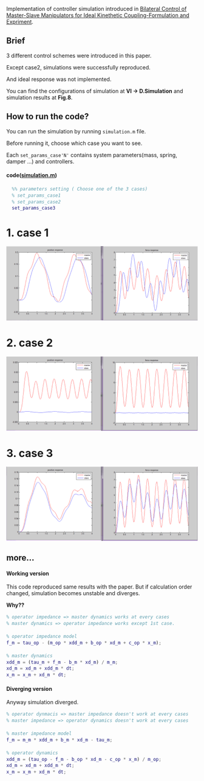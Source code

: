 Implementation of controller simulation introduced in [Bilateral Control of Master-Slave Manipulators for Ideal Kinethetic Coupling-Formulation and Expriment](http://ieeexplore.ieee.org/stamp/stamp.jsp?arnumber=326566).

## Brief
3 different control schemes were introduced in this paper.

Except case2, simulations were successfully reproduced.

And ideal response was not implemented.

You can find the configurations of simulation at **VI -> D.Simulation** and simulation results at **Fig.8**.

## How to run the code?
You can run the simulation by running `simulation.m` file.

Before running it, choose which case you want to see.

Each `set_params_case'N'` contains system parameters(mass, spring, damper ...) and controllers.

#### code([simulation.m](https://github.com/jaejunlee0538/matlab_ws/blob/master/bilateral_teleoperation/simulation.m))
```matlab
  %% parameters setting ( Choose one of the 3 cases)
  % set_params_case1
  % set_params_case2
  set_params_case3
```

# 1. case 1
  ![screenshot](https://github.com/jaejunlee0538/matlab_ws/blob/master/bilateral_teleoperation/resource/result_case1.png)
# 2. case 2
  ![screenshot](https://github.com/jaejunlee0538/matlab_ws/blob/master/bilateral_teleoperation/resource/result_case2.png)
# 3. case 3
  ![screenshot](https://github.com/jaejunlee0538/matlab_ws/blob/master/bilateral_teleoperation/resource/result_case3.png)

## more...

#### Working version
This code reproduced same results with the paper. But if calculation order changed, simulation becomes unstable and diverges.

**Why??**


```matlab
% operator impedance => master dynamics works at every cases
% master dynamics => operator impedance works except 1st case. 

% operator impedance model
f_m = tau_op - (m_op * xdd_m + b_op * xd_m + c_op * x_m);   

% master dynamics
xdd_m = (tau_m + f_m - b_m * xd_m) / m_m;
xd_m = xd_m + xdd_m * dt;
x_m = x_m + xd_m * dt;   
```
#### Diverging version

Anyway simulation diverged.

```matlab
% operator dynmacis => master impedance doesn't work at every cases
% master impedance => operator dynamics doesn't work at every cases

% master impedance model
f_m = m_m * xdd_m + b_m * xd_m - tau_m;    

% operator dynamics
xdd_m = (tau_op - f_m - b_op * xd_m - c_op * x_m) / m_op;
xd_m = xd_m + xdd_m * dt;
x_m = x_m + xd_m * dt;
```

